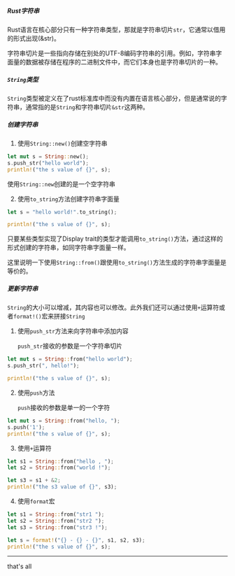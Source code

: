 ##### Rust字符串

Rust语言在核心部分只有一种字符串类型，那就是字符串切片`str`，它通常以借用的形式出现(&str)。

字符串切片是一些指向存储在别处的UTF-8编码字符串的引用。例如，字符串字面量的数据被存储在程序的二进制文件中，而它们本身也是字符串切片的一种。

##### `String`类型

`String`类型被定义在了rust标准库中而没有内置在语言核心部分，但是通常说的字符串，通常指的是`String`和字符串切片`&str`这两种。

##### 创建字符串

1. 使用`String::new()`创建空字符串

```rust
let mut s = String::new();
s.push_str("hello world");
println!("the s value of {}", s);
```

  使用`String::new`创建的是一个空字符串

2. 使用`to_string`方法创建字符串字面量

```rust
let s = "hello world!".to_string();

println!("the s value of {}", s);
```

  只要某些类型实现了Display trait的类型才能调用`to_string()`方法，通过这样的形式创建的字符串，如同字符串字面量一样。

  这里说明一下使用`String::from()`跟使用`to_string()`方法生成的字符串字面量是等价的。

##### 更新字符串

`String`的大小可以增减，其内容也可以修改。此外我们还可以通过使用`+`运算符或者`format!()`宏来拼接`String`

1. 使用`push_str`方法来向字符串中添加内容

   `push_str`接收的参数是一个字符串切片

```rust
let mut s = String::from("hello world");
s.push_str(", hello!");

println!("the s value of {}", s);
```

2. 使用`push`方法

   `push`接收的参数是单一的一个字符

```rust
let mut s = String::from("hello, ");
s.push('1');
println!("the s value of {}", s);
```

3. 使用`+`运算符

```rust
let s1 = String::from("hello , ");
let s2 = String::from("world !");

let s3 = s1 + &2;
println!("the s3 value of {}", s3);
```

4. 使用`format`宏

```rust
let s1 = String::from("str1 ");
let s2 = String::from("str2 ");
let s3 = String::from("str3 !");

let s = format!("{} - {} - {}", s1, s2, s3);
println!("the s value of {}", s);
```





---

that's all